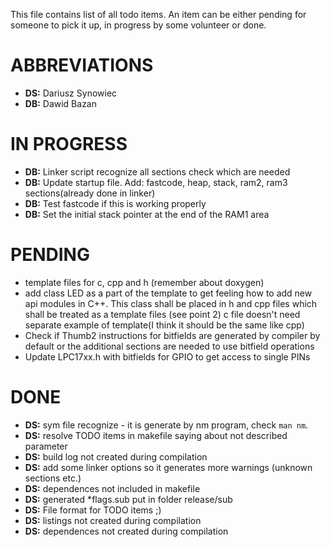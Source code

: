 This file contains list of all todo items. An item can be either pending for
someone to pick it up, in progress by some volunteer or done.

ABBREVIATIONS
==============
* __DS:__ Dariusz Synowiec
* __DB:__ Dawid Bazan

IN PROGRESS
==============
* __DB:__ Linker script recognize all sections check which are needed
* __DB:__ Update startup file. Add: fastcode, heap, stack, ram2, ram3 sections(already done in linker)
* __DB:__ Test fastcode if this is working properly
* __DB:__ Set the initial stack pointer at the end of the RAM1 area

PENDING
==============
* template files for c, cpp and h (remember about doxygen)
* add class LED as a part of the template to get feeling how to add new api
  modules in C++. This class shall be placed in h and cpp files which shall be
  treated as a template files (see point 2) c file doesn't need separate
  example of template(I think it should be the same like cpp) 
* Check if Thumb2 instructions for bitfields are generated by compiler by default
  or the additional sections are needed to use bitfield operations
* Update LPC17xx.h with bitfields for GPIO to get access to single PINs

DONE
==============
* __DS:__ sym file recognize - it is generate by nm program, check `man nm`.
* __DS:__ resolve TODO items in makefile saying about not described parameter
* __DS:__ build log not created during compilation
* __DS:__ add some linker options so it generates more warnings (unknown sections etc.)
* __DS:__ dependences not included in makefile
* __DS:__ generated *flags.sub put in folder release/sub 
* __DS:__ File format for TODO items ;)
* __DS:__ listings not created during compilation
* __DS:__ dependences not created during compilation

